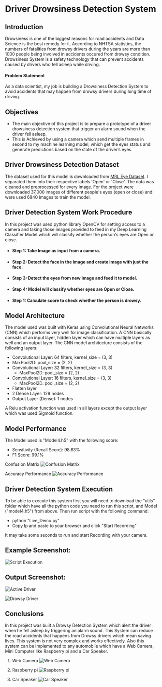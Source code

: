 # Driver Drowsiness Detection System

## Introduction
Drowsiness is one of the biggest reasons for road accidents and Data Science is the best remedy for it. According to NHTSA statistics, the numbers of fatalities from drowsy drivers during the years are more than 1000 people being involved in accidents occured from drowsy condition. Drowsiness System is a safety technology that can prevent accidents caused by drivers who fell asleep while driving.

#### Problem Statement
As a data scientist, my job is building a Drowsiness Detection System to avoid accidents that may happen from drowsy drivers during long time of driving.

## Objectives

- The main objective of this project is to prepare a prototype of a driver drowsiness detection system  that trigger an alarm sound when the driver fell asleep.
- This is Achieved by using a camera which send multiple frames in second to my machine learning model, which get the eyes status and generate predictions based on the state of the driver’s eyes.

## Driver Drowsiness Detection Dataset
The dataset used for this model is downloaded from [MRL Eye Dataset](http://mrl.cs.vsb.cz/eyedataset). I separated them into their respective labels 'Open' or 'Close'. The data was cleaned and preprocessed for every image.
For the project were downloaded 37,000 images of different people's eyes (open or close) and were used 6840 images to train the model.

## Driver Detection System Work Procedure
In this project was used python library OpenCV for setting access to a camera and taking those images provided to feed in my Deep Learning Classifier Model which will classify whether the person's eyes are Open or close.
- #### Step 1: Take Image as input from a camera.
- #### Step 2: Detect the face in the image and create image with just the face.
- #### Step 3: Detect the eyes from new image and feed it to model.
- #### Step 4: Model will classify whether eyes are Open or Close.
- #### Step 1: Calculate score to check whether the person is drowsy.

## Model Architecture   
The model used was built with Keras using Convolutional Neural Networks (CNN) which performs very well for image classification. A CNN basically consists of an input layer, hidden layer which can have multiple layers as well and an output layer.
The CNN model architecture consists of the following layers:
- Convolutional Layer: 64 filters,  kernel_size = (3, 3)
 - MaxPool2D: pool_size = (2, 2)
- Convolutional Layer: 32 filters,  kernel_size = (3, 3)
  - MaxPool2D: pool_size = (2, 2)
- Convolutional Layer: 16 filters,  kernel_size = (3, 3)
    - MaxPool2D: pool_size = (2, 2)
- Flatten layer
- 2 Dense Layer: 128 nodes
- Output Layer (Dense): 1 nodes

A Relu activation function was used in all layers except the output layer which was used Sigmoid function.

## Model Performance
The Model used is "Model4.h5" with the following score:
- Sensitivity (Recall Score): 98.83%
- F1 Score: 99.1%

Confusion Matrix
![Confusion Matrix](./images/confusion_matrix.jpg)

Accuracy Performance
![Accuracy Performance](./images/model4_accuracy_perf.jpg)

## Driver Detection System Execution
To be able to execute this system first you will need to download the "utils" folder which have all the python code you need to run this script, and Model ("model4.h5") from above.
Then run script with the following command:
- python "Live_Demo.py"
- Copy Ip and paste to your browser and click "Start Recording"

It may take some seconds to run and start Recording with your camera.
## Example Screenshot:
![Script Execution](./images/Script_ex.jpg)
## Output Screenshot:
![Active Driver](./images/Active.jpg)

![Drowsy Driver](./images/Drowsy.jpg)

## Conclusions
In this project was built a Drowsy Detection System which alert the driver when he fell asleep by triggering an alarm sound. This System can reduce the road accidents that happens from Drowsy drivers which mean saving lives. This system is not very complex and works effectively. Also this system can be implemented to any automobile which have a Web Camera, Mini Computer like Raspberry pi and a Car Speaker.
1. Web Camera
![Web Camera](./images/web_camera.jpg)

2. Raspberry pi
![Raspberry pi](./images/rasberry.jpg)

3. Car Speaker
![Car Speaker](./images/speaker.jpg)
